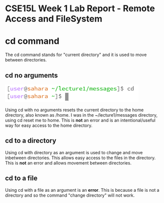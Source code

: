# CSE15L Week 1 Lab Report - Remote Access and FileSystem 

# cd command
The cd command stands for "current directory" and it is used to move between directories.
## cd no arguments
![Image](cdnoarguments.PNG)

Using cd with no arguments resets the current directory to the home directory, also known as /home. I was in the ~/lecture1/messages directory, using cd reset me to home.
This is **not** an error and is an intentional/useful way for easy access to the home directory.

## cd to a directory
Using cd with directory as an argument is used to change and move inbetween directories. This allows easy access to the files in the directory.
This is **not** an error and allows movement between directories. 

## cd to a file
Using cd with a file as an argument is an **error**. This is because a file is not a directory and so the command "change directory" will not work. 

